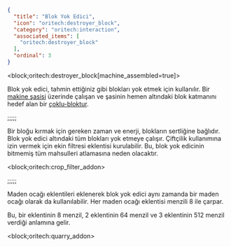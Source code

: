 ```json
{
  "title": "Blok Yok Edici",
  "icon": "oritech:destroyer_block",
  "category": "oritech:interaction",
  "associated_items": [
    "oritech:destroyer_block"
  ],
  "ordinal": 3
}
```

<block;oritech:destroyer_block[machine_assembled=true]>

Blok yok edici, tahmin ettiğiniz gibi blokları yok etmek için kullanılır. Bir [makine şasisi](^oritech:interaction:machine_frames) üzerinde çalışan ve şasinin hemen altındaki blok katmanını hedef alan bir [çoklu-bloktur](^oritech:processing/multiblocks).

;;;;;

Bir bloğu kırmak için gereken zaman ve enerji, blokların sertliğine bağlıdır. Blok yok edici altındaki tüm blokları yok etmeye çalışır. Çiftçilik kullanımına izin vermek için ekin filtresi eklentisi kurulabilir.
Bu, blok yok edicinin bitmemiş tüm mahsulleri atlamasına neden olacaktır.

<block;oritech:crop_filter_addon>

;;;;;

Maden ocağı eklentileri eklenerek blok yok edici aynı zamanda bir maden ocağı olarak da kullanılabilir. Her maden ocağı eklentisi menzili 8 ile çarpar. 

Bu, bir eklentinin 8 menzil, 2 eklentinin 64 menzil ve 3 eklentinin 512 menzil verdiği anlamına gelir.

<block;oritech:quarry_addon>
